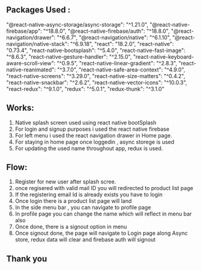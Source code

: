 ## Packages Used :

"@react-native-async-storage/async-storage": "^1.21.0",
"@react-native-firebase/app": "^18.8.0",
"@react-native-firebase/auth": "^18.8.0",
"@react-navigation/drawer": "^6.6.7",
"@react-navigation/native": "^6.1.10",
"@react-navigation/native-stack": "^6.9.18",
"react": "18.2.0",
"react-native": "0.73.4",
"react-native-bootsplash": "^5.4.0",
"react-native-fast-image": "^8.6.3",
"react-native-gesture-handler": "^2.15.0",
"react-native-keyboard-aware-scroll-view": "^0.9.5",
"react-native-linear-gradient": "^2.8.3",
"react-native-reanimated": "^3.7.0",
"react-native-safe-area-context": "^4.9.0",
"react-native-screens": "^3.29.0",
"react-native-size-matters": "^0.4.2",
"react-native-snackbar": "^2.6.2",
"react-native-vector-icons": "^10.0.3",
"react-redux": "^9.1.0",
"redux": "^5.0.1",
"redux-thunk": "^3.1.0"

## Works:

1. Native splash screen used using react native bootSplash
2. For login and signup purposes i used the react native firebase
3. For left menu i used the react navigation drawer in Home page.
4. For staying in home page once loggedin , async storege is used
5. For updating the used name throughout app, redux is used.

## Flow:

1. Register for new user after splash scree.
2. once regisered with valid mail ID you will redirected to product list page
3. If the registering email Id is already exists you have to login
4. Once login there is a product list page will land
5. In the side menu bar , you can navigate to profile page
6. In profile page you can change the name which will reflect in menu bar also
7. Once done, there is a signout option in menu
8. Once signout done, the page will navigate to Login page along Async store, redux data will clear and firebase auth will signout

## Thank you
